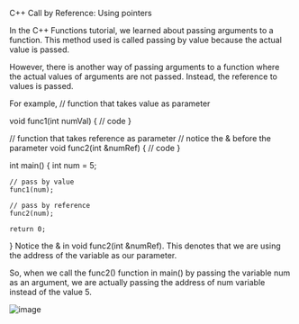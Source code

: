 C++ Call by Reference: Using pointers

In the C++ Functions tutorial, we learned about passing arguments to a function. This method used is called passing by value because the actual value is passed.

However, there is another way of passing arguments to a function where the actual values of arguments are not passed. Instead, the reference to values is passed.

For example,
// function that takes value as parameter

void func1(int numVal) {
    // code
}

// function that takes reference as parameter
// notice the & before the parameter
void func2(int &numRef) {
    // code
}

int main() {
    int num = 5;

    // pass by value
    func1(num);

    // pass by reference
    func2(num);

    return 0;
}
Notice the & in void func2(int &numRef). This denotes that we are using the address of the variable as our parameter.

So, when we call the func2() function in main() by passing the variable num as an argument, we are actually passing the address of num variable instead of the value 5.

![image](https://user-images.githubusercontent.com/84810132/172769047-7ef3fb69-7314-4381-b3bb-d4797be14977.png)
